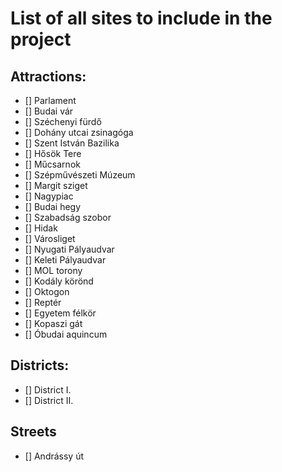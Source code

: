 # List of all sites to include in the project

## Attractions:

- [] Parlament
- [] Budai vár
- [] Széchenyi fürdő
- [] Dohány utcai zsinagóga
- [] Szent István Bazilika
- [] Hősök Tere
- [] Műcsarnok
- [] Szépművészeti Múzeum
- [] Margit sziget
- [] Nagypiac
- [] Budai hegy
- [] Szabadság szobor
- [] Hidak
- [] Városliget
- [] Nyugati Pályaudvar
- [] Keleti Pályaudvar
- [] MOL torony
- [] Kodály körönd
- [] Oktogon
- [] Reptér
- [] Egyetem félkör
- [] Kopaszi gát
- [] Óbudai aquincum

## Districts:

- [] District I.
- [] District II.

## Streets

- [] Andrássy út
